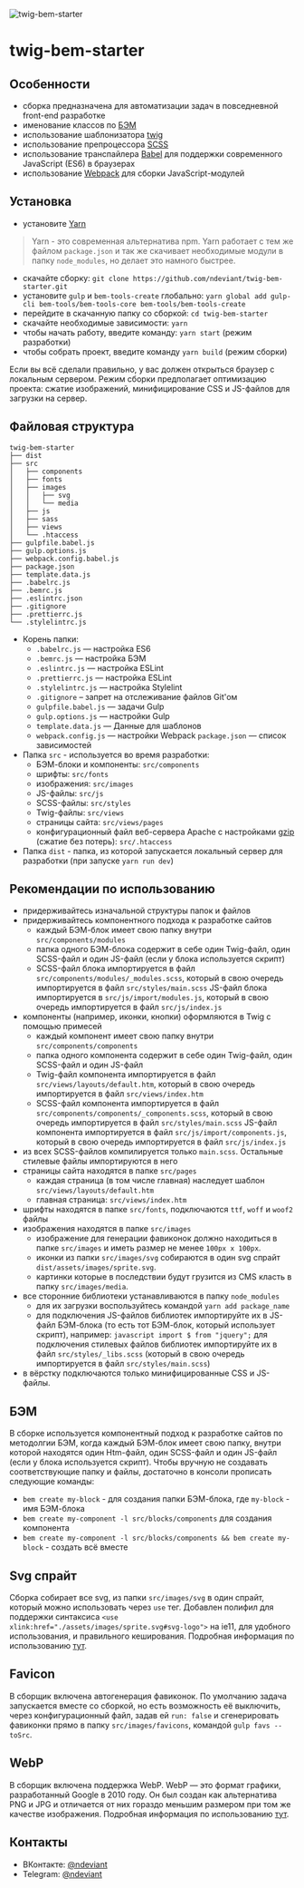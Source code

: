 ![twig-bem-starter](https://i.imgur.com/0AG0txq.png)

# twig-bem-starter

## Особенности

- сборка предназначена для автоматизации задач в повседневной front-end разработке
- именование классов по [БЭМ](https://ru.bem.info/)
- использование шаблонизатора [twig](https://twig.symfony.com/)
- использование препроцессора [SCSS](https://sass-lang.com/)
- использование транспайлера [Babel](https://babeljs.io/) для поддержки современного JavaScript (ES6) в браузерах
- использование [Webpack](https://webpack.js.org/) для сборки JavaScript-модулей

## Установка

- установите [Yarn](https://yarnpkg.com/en/docs/install)

> Yarn - это современная альтернатива npm. Yarn работает с тем же файлом `package.json` и так же скачивает необходимые модули в папку `node_modules`, но делает это намного быстрее.

- скачайте сборку: `git clone https://github.com/ndeviant/twig-bem-starter.git`
- установите `gulp` и `bem-tools-create` глобально: `yarn global add gulp-cli bem-tools/bem-tools-core bem-tools/bem-tools-create`
- перейдите в скачанную папку со сборкой: `cd twig-bem-starter`
- скачайте необходимые зависимости: `yarn`
- чтобы начать работу, введите команду: `yarn start` (режим разработки)
- чтобы собрать проект, введите команду `yarn build` (режим сборки)

Если вы всё сделали правильно, у вас должен открыться браузер с локальным сервером.
Режим сборки предполагает оптимизацию проекта: сжатие изображений, минифицирование CSS и JS-файлов для загрузки на сервер.

## Файловая структура

```
twig-bem-starter
├── dist
├── src
│   ├── components
│   ├── fonts
│   ├── images
│   │   ├── svg
│   │   └── media
│   ├── js
│   ├── sass
│   ├── views
│   └── .htaccess
├── gulpfile.babel.js
├── gulp.options.js
├── webpack.config.babel.js
├── package.json
├── template.data.js
├── .babelrc.js
├── .bemrc.js
├── .eslintrc.json
├── .gitignore
├── .prettierrc.js
└── .stylelintrc.js
```

- Корень папки:
  - `.babelrc.js` — настройка ES6
  - `.bemrc.js` — настройка БЭМ
  - `.eslintrc.js` — настройка ESLint
  - `.prettierrc.js` — настройка ESLint
  - `.stylelintrc.js` — настройка Stylelint
  - `.gitignore` – запрет на отслеживание файлов Git'ом
  - `gulpfile.babel.js` — задачи Gulp
  - `gulp.options.js` — настройки Gulp
  - `template.data.js` — Данные для шаблонов
  - `webpack.config.js` — настройки Webpack `package.json` — список зависимостей
- Папка `src` - используется во время разработки:
  - БЭМ-блоки и компоненты: `src/components`
  - шрифты: `src/fonts`
  - изображения: `src/images`
  - JS-файлы: `src/js`
  - SCSS-файлы: `src/styles`
  - Twig-файлы: `src/views`
  - страницы сайта: `src/views/pages`
  - конфигурационный файл веб-сервера Apache с настройками [gzip](https://habr.com/ru/post/221849/) (сжатие без потерь): `src/.htaccess`
- Папка `dist` - папка, из которой запускается локальный сервер для разработки (при запуске `yarn run dev`)

## Рекомендации по использованию

- придерживайтесь изначальной структуры папок и файлов
- придерживайтесь компонентного подхода к разработке сайтов
  - каждый БЭМ-блок имеет свою папку внутри `src/components/modules`
  - папка одного БЭМ-блока содержит в себе один Twig-файл, один SCSS-файл и один JS-файл (если у блока используется скрипт)
  - SCSS-файл блока импортируется в файл `src/components/modules/_modules.scss`, который в свою очередь импортируется в файл `src/styles/main.scss` JS-файл блока импортируется в `src/js/import/modules.js`, который в свою очередь импортируется в файл `src/js/index.js`
- компоненты (например, иконки, кнопки) оформляются в Twig с помощью примесей
  - каждый компонент имеет свою папку внутри `src/components/components`
  - папка одного компонента содержит в себе один Twig-файл, один SCSS-файл и один JS-файл
  - Twig-файл компонента импортируется в файл `src/views/layouts/default.htm`, который в свою очередь импортируется в файл `src/views/index.htm`
  - SCSS-файл компонента импортируется в файл `src/components/components/_components.scss`, который в свою очередь импортируется в файл `src/styles/main.scss` JS-файл компонента импортируется в файл `src/js/import/components.js`, который в свою очередь импортируется в файл `src/js/index.js`
- из всех SCSS-файлов компилируется только `main.scss`. Остальные стилевые файлы импортируются в него
- страницы сайта находятся в папке `src/pages`
  - каждая страница (в том числе главная) наследует шаблон `src/views/layouts/default.htm`
  - главная страница: `src/views/index.htm`
- шрифты находятся в папке `src/fonts`, подключаются `ttf`, `woff` и `woof2` файлы
- изображения находятся в папке `src/images`
  - изображение для генерации фавиконок должно находиться в папке `src/images` и иметь размер не менее `100px x 100px`.
  - иконки из папки `src/images/svg` собираются в один svg спрайт `dist/assets/images/sprite.svg`.
  - картинки которые в последствии будут грузится из CMS класть в папку `src/images/media`.
- все сторонние библиотеки устанавливаются в папку `node_modules`
  - для их загрузки воспользуйтеcь командой `yarn add package_name`
  - для подключения JS-файлов библиотек импортируйте их в JS-файл БЭМ-блока (то есть тот БЭМ-блок, который использует скрипт), например:
    `javascript import $ from "jquery";` для подключения стилевых файлов библиотек импортируйте их в файл `src/styles/_libs.scss` (который в свою очередь импортируется в файл
    `src/styles/main.scss`)
- в вёрстку подключаются только минифицированные CSS и JS-файлы.

## БЭМ

В сборке используется компонентный подход к разработке сайтов по методолгии БЭМ, когда каждый БЭМ-блок имеет свою папку, внутри которой находятся один Htm-файл, один SCSS-файл и
один JS-файл (если у блока используется скрипт). Чтобы вручную не создавать соответствующие папку и файлы, достаточно в консоли прописать следующие команды:

- `bem create my-block` - для создания папки БЭМ-блока, где `my-block` - имя БЭМ-блока
- `bem create my-component -l src/blocks/components` для создания компонента
- `bem create my-component -l src/blocks/components && bem create my-block` - создать всё вместе

## Svg спрайт

Сборка собирает все svg, из папки `src/images/svg` в один спрайт, который можно использовать через `use` тег. Добавлен полифил для поддержки синтаксиса `<use xlink:href="./assets/images/sprite.svg#svg-logo">` на ie11, для удобного использования, и правильного кеширования. Подробная информация по использованию [тут](https://css-tricks.com/svg-sprites-use-better-icon-fonts/).

## Favicon

В сборщик включена автогенерация фавиконок. По умолчанию задача запускается вместе со сборкой, но есть возможность её выключить, через
конфигурационный файл, задав ей `run: false` и сгенерировать фавиконки прямо в папку `src/images/favicons`, командой `gulp favs --toSrc`.

## WebP 

В сборщик включена поддержка WebP. WebP — это формат графики, разработанный Google в 2010 году. Он был создан как альтернатива PNG и JPG и отличается от них гораздо меньшим размером при том же качестве изображения. Подробная информация по использованию [тут](https://vk.com/@vk_it-webp).

## Контакты

- ВКонтакте: [@ndeviant](https://vk.com/ndeviant)
- Telegram: [@ndeviant](https://t-do.ru/ndeviant)
